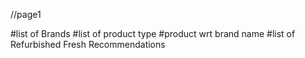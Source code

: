 //page1

#list of Brands
#list of product type
#product wrt brand name
#list of Refurbished Fresh Recommendations